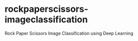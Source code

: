 # rockpaperscissors-imageclassification
Rock Paper Scissors Image Classification using Deep Learning
